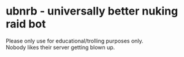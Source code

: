 # ubnrb - universally better nuking raid bot
<p>
  Please only use for educational/trolling purposes only.<br>
  Nobody likes their server getting blown up.
</p>
